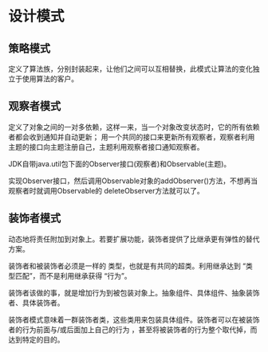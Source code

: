 # 设计模式
## 策略模式
定义了算法族，分别封装起来，让他们之间可以互相替换，此模式让算法的变化独立于使用算法的客户。
## 观察者模式
定义了对象之间的一对多依赖，这样一来，当一个对象改变状态时，它的所有依赖者都会收到通知并自动更新；
用一个共同的接口来更新所有观察者，观察者利用主题的接口向主题注册自己，主题利用观察者接口通知观察者。

JDK自带java.util包下面的Observer接口(观察者)和Observable(主题)。

实现Observer接口，然后调用Observable对象的addObserver()方法，不想再当观察者时就调用Observable的
deleteObserver方法就可以了。
## 装饰者模式
动态地将责任附加到对象上。若要扩展功能，装饰者提供了比继承更有弹性的替代方案。

装饰者和被装饰者必须是一样的
类型，也就是有共同的超类。利用继承达到 “类型匹配”，而不是利用继承获得 “行为”。

装饰者该做的事，就是增加行为到被包装对象上。抽象组件、具体组件、抽象装饰者、具体装饰者。

装饰者模式意味着一群装饰者类，这些类用来包装具体组件。装饰者可以在被装饰者的行为前面与/或后面加上自己的行为
，甚至将被装饰者的行为整个取代掉，而达到特定的目的。